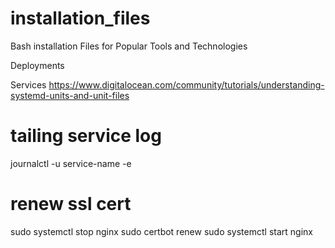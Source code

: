 installation_files
==================

Bash installation Files for Popular Tools and Technologies


Deployments

Services
https://www.digitalocean.com/community/tutorials/understanding-systemd-units-and-unit-files

# tailing service log
journalctl -u service-name -e

# renew ssl cert
sudo systemctl stop nginx
sudo certbot renew
sudo systemctl start nginx